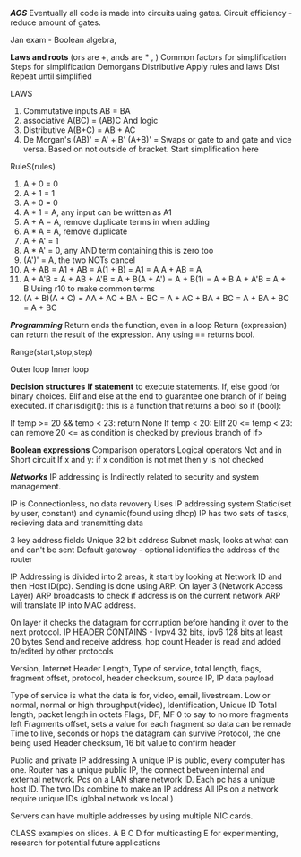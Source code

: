 ***AOS***
Eventually all code is made into circuits using gates. 
Circuit efficiency - reduce amount of gates.

Jan exam - Boolean algebra,

**Laws and roots**
(ors are +, ands are * ,  )
Common factors for simplification
Steps for simplification
     Demorgans
     Distributive 
     Apply rules and laws
     Dist
     Repeat until simplified

LAWS
1. Commutative inputs AB = BA 
2. associative A(BC) = (AB)C
     And logic
3. Distributive A(B+C) = AB + AC
4. De Morgan's (AB)' = A' + B'
    (A+B)' = 
    Swaps or gate to and gate and vice versa. Based on not outside of bracket. Start simplification here

RuleS(rules)
1. A + 0 = 0
2. A + 1 = 1
3. A * 0 = 0
4. A * 1 = A, any input can be written as A1
5. A + A = A, remove duplicate terms in when adding
6. A * A = A, remove duplicate
7. A + A' = 1
8. A * A' = 0, any AND term containing this is zero too
9. (A')' = A, the two NOTs cancel
10. A + AB = A1 + AB = A(1 + B) = A1 = A
     A + AB = A
11. A + A'B = A + AB + A'B = A + B(A + A') = A + B(1) = A + B
     A + A'B = A + B
     Using r10 to make common terms
12. (A + B)(A + C) = AA + AC + BA + BC = A + AC + BA + BC = A + BA + BC = A + BC

***Programming***
Return ends the function, even in a loop
Return (expression) can return the result of the expression. Any using == returns bool.

Range(start,stop,step)

Outer loop
     Inner loop

**Decision structures** 
 **If statement** 
 <checks an expression> to execute statements. If, else good for binary choices.
 Elif and else at the end to guarantee one branch of if being executed. 
 if char.isdigit(): this is a function that returns a bool so if (bool):

If temp >= 20 && temp < 23:
     return None
If temp < 20:
ElIf 20 <= temp < 23: can remove 20 <= as condition is checked by previous branch of if>

**Boolean expressions**
Comparison operators
Logical operators
     Not and in
Short circuit
     If x and y: 
     if x condition is not met then y is not checked

***Networks***
IP addressing is Indirectly related to security and system management.

IP is
     Connectionless, no data revovery
     Uses IP addressing system
     Static(set by user, constant) and dynamic(found using dhcp)
IP has two sets of tasks, recieving data and transmitting data

3 key address fields
     Unique 32 bit address 
     Subnet mask, looks at what can and can't be sent
     Default gateway - optional identifies the address of the router

IP Addressing is divided into 2 areas, it start by looking at Network ID and then Host ID(pc).
Sending is done using ARP. 
On layer 3 (Network Access Layer)
ARP broadcasts to check if address is on the current network
ARP will translate IP into MAC address.

On layer it checks the datagram for corruption before handing it over to the next protocol. 
IP HEADER CONTAINS - 
Ivpv4 32 bits, ipv6 128 bits 
at least 20 bytes
     Send and receive address, hop count
     Header is read and added to/edited by other protocols

Version, Internet Header Length, Type of service, total length, flags, fragment offset, protocol, header checksum, source IP, IP data payload

Type of service is what the data is for, video, email, livestream. Low or normal, normal or high throughput(video), 
Identification, Unique ID
Total length, packet length in octets
Flags, DF, MF 0 to say to no more fragments left
Fragments offset, sets a value for each fragment so data can be remade
Time to live, seconds or hops the datagram can survive
Protocol, the one being used 
Header checksum, 16 bit value to confirm header

Public and private IP addressing
A unique IP is public, every computer has one.
Router has a unique public IP, the connect between internal and external network.
Pcs on a LAN share network ID.
Each pc has a unique host ID.
The two IDs combine to make an IP address
All IPs on a network require unique IDs (global network vs local )

Servers can have multiple addresses by using multiple NIC cards.

CLASS examples on slides.
A B C 
D for multicasting
E for experimenting, research for potential future applications

